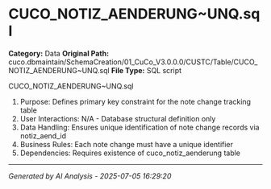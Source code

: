 # CUCO_NOTIZ_AENDERUNG~UNQ.sql

**Category:** Data
**Original Path:** cuco.dbmaintain/SchemaCreation/01_CuCo_V3.0.0.0/CUSTC/Table/CUCO_NOTIZ_AENDERUNG~UNQ.sql
**File Type:** SQL script

CUCO_NOTIZ_AENDERUNG~UNQ.sql
1. Purpose: Defines primary key constraint for the note change tracking table
2. User Interactions: N/A - Database structural definition only
3. Data Handling: Ensures unique identification of note change records via notiz_aend_id
4. Business Rules: Each note change must have a unique identifier
5. Dependencies: Requires existence of cuco_notiz_aenderung table

---
*Generated by AI Analysis - 2025-07-05 16:29:20*
